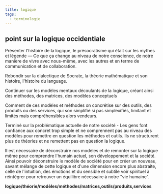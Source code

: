 ```yaml
---
title: logique
tags:
  - terminologie
---
```


## point sur la logique occidentiale

Présenter l'histoire de la logique, le présocratisme qui était sur les mythes et légende — Ce que ça change au niveau de notre conscience, de notre manière de vivre avec nous-même, avec les autres et en terme de communication et de collaboration.

Rebondir sur la dialectique de Socrate, la théorie mathématique et son histoire, l'histoire du language.

Continuer sur les modèles mentaux découlants de la logique, créant ainsi des méthodes, des matrices, des modèles conceptuels

Comment de ces modèles et méthodes on concrétise sur des outils, des produits ou des services, qui son simplifié si pas simplexifiés, limitant et limités mais compréhensibles alors vendeurs.

Terminé sur la problématique actuelle de notre société - Les gens font confiance aux concret trop simple et ne comprennent pas au niveau des modèles pour remettre en question les méthodes et outils. Ils ne structurent plus de théories et ne remettent pas en question la logique.

Il est nécessaire de déconstruire nos modèles et de remonter sur la logique même pour comprendre l'humain actuel, son développement et la société. Ainsi pouvoir déconstruire le modèle de société pour en créer un nouveau, savant mélange de cette logique et d'une dimension encore plus abstraite, celle de l'intuition, des émotions et du sensible et subtile voir spirituel à réintégrer pour retrouver un équilibre nécessaire à notre "vie humaine".

**logique/théorie/modèles/méthodes/matrices,outils/produits,services**